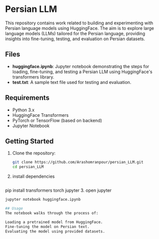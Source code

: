 # Persian LLM

This repository contains work related to building and experimenting with Persian language models using HuggingFace. The aim is to explore large language models (LLMs) tailored for the Persian language, providing insights into fine-tuning, testing, and evaluation on Persian datasets.

## Files

- **huggingface.ipynb**: Jupyter notebook demonstrating the steps for loading, fine-tuning, and testing a Persian LLM using HuggingFace's transformers library.
- **test.txt**: A sample text file used for testing and evaluation.

## Requirements

- Python 3.x
- HuggingFace Transformers
- PyTorch or TensorFlow (based on backend)
- Jupyter Notebook

## Getting Started

1. Clone the repository:
   ```bash
   git clone https://github.com/Arashomranpour/persian_LLM.git
   cd persian_LLM
2. install dependencies
   ```bash
  pip install transformers torch jupyter
3. open jupyter
  ```bash
  jupyter notebook huggingface.ipynb

## Usage
The notebook walks through the process of:

Loading a pretrained model from HuggingFace.
Fine-tuning the model on Persian text.
Evaluating the model using provided datasets.
